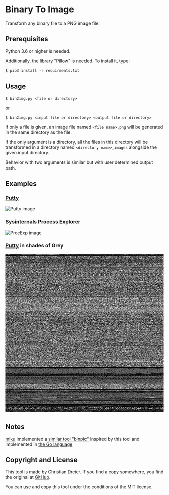 # Binary To Image

Transform any binary file to a PNG image file.

## Prerequisites

Python 3.6 or higher is needed.

Additionally, the library "Pillow" is needed. To install it, type:

```
$ pip3 install -r requirments.txt
```

## Usage

```
$ bin2img.py <file or directory>
```

or

```
$ bin2img.py <input file or directory> <output file or directory>
```

If only a file is given, an image file named `<file name>.png` will be generated
in the same directory as the file.

If the only argument is a directory, all the files in this directory will be
transformed in a directory named `<directory name>_images` alongside the given
input directory.

Behavior with two arguments is similar but with user determined output path.

## Examples

### [Putty](https://www.putty.org/)

![Putty image](examples/putty.exe.png)

### [Sysinternals Process Explorer](https://docs.microsoft.com/en-us/sysinternals/downloads/)

![ProcExp image](examples/procexp.exe.png)

### [Putty](https://www.putty.org/) in shades of Grey

![Putty image](examples/putty.exe_grey.png)

## Notes

[miku](https://github.com/miku) implemented a [similar tool "binpic"](https://github.com/miku/binpic) inspired by this tool and implemented in [the Go language](https://golang.org/)

## Copyright and License

This tool is made by Christian Dreier. If you find a copy somewhere, you find the original at [GitHub](https://github.com/c3er/bin2img).

You can use and copy this tool under the conditions of the MIT license.
